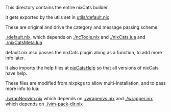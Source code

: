 This directory contains the entire nixCats builder.

It gets exported by the utils set in [utils/default.nix](../utils/default.nix)

These are original and drive the category and message passing scheme.

[./default.nix](./default.nix), which depends on [./ncTools.nix](./ncTools.nix) and [./nixCats.lua](./nixCats.lua) and [./nixCatsMeta.lua](./nixCatsMeta.lua)

default.nix also passes the nixCats plugin along as a function, to add more info later.

It also imports the help files at [nixCatsHelp](../nixCatsHelp) so that all versions of nixCats have help.

These files are modified from nixpkgs to allow multi-installation, and to pass more info to lua:

[./wrapNeovim.nix](./wrapNeovim.nix) which depends on [./wrapenvs.nix](./wrapenvs.nix) and [./wrapper.nix](./wrapper.nix) which depends on [./vim-pack-dir.nix](./vim-pack-dir.nix)

